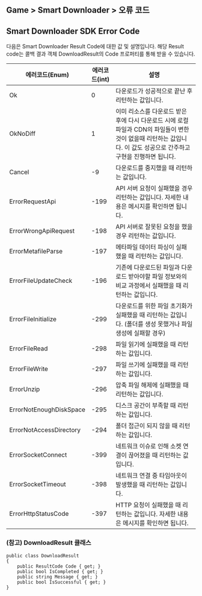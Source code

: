 ## Game > Smart Downloader > 오류 코드

## **Smart Downloader SDK Error Code**

다음은 Smart Downloader Result Code에 대한 값 및 설명입니다. 
해당 Result code는 콜백 결과 객체 DownloadResult의 Code 프로퍼티를 통해 받을 수 있습니다.

| 에러코드(Enum) | 에러코드(int) | 설명 |
|--------|-------|-------|
| Ok | 0 | 다운로드가 성공적으로 끝난 후 리턴하는 값입니다. |
| OkNoDiff | 1 | 이미 리소스를 다운로드 받은 후에 다시 다운로드 시에 로컬 파일과 CDN의 파일들이 변한 것이 없을때 리턴하는 값입니다. 이 값도 성공으로 간주하고 구현을 진행하면 됩니다.  |
| Cancel | -9 | 다운로드를 중지했을 때 리턴하는 값입니다. |
| ErrorRequestApi | -199 | API 서버 요청이 실패했을 경우 리턴하는 값입니다. 자세한 내용은 메시지를 확인하면 됩니다. |
| ErrorWrongApiRequest | -198 | API 서버로 잘못된 요청을 했을 경우 리턴하는 값입니다. |
| ErrorMetafileParse | -197 | 메타파일 데이터 파싱이 실패 했을 때 리턴하는 값입니다.|
| ErrorFileUpdateCheck | -196 | 기존에 다운로드된 파일과 다운로드 받아야할 파일 정보와의 비교 과정에서 실패했을 때 리턴하는 값입니다. |
| ErrorFileInitialize | -299 | 다운로드를 위한 파일 초기화가 실패했을 때 리턴하는 값입니다. (폴더를 생성 못했거나 파일 생성에 실패할 경우) |
| ErrorFileRead | -298 | 파일 읽기에 실패했을 때 리턴하는 값입니다. |
| ErrorFileWrite | -297 | 파일 쓰기에 실패했을 때 리턴하는 값입니다. |
| ErrorUnzip | -296 | 압축 파일 해제에 실패했을 때 리턴하는 값입니다. |
| ErrorNotEnoughDiskSpace | -295 | 디스크 공간이 부족할 때 리턴하는 값입니다. |
| ErrorNotAccessDirectory | -294 | 폴더 접근이 되지 않을 때 리턴하는 값입니다. |
| ErrorSocketConnect | -399 | 네트워크 이슈로 인해 소켓 연결이 끊어졌을 때 리턴하는 값입니다. |
| ErrorSocketTimeout | -398 | 네트워크 연결 중 타임아웃이 발생했을 때 리턴하는 값입니다. |
| ErrorHttpStatusCode | -397 | HTTP 요청이 실패했을 때 리턴하는 값입니다. 자세한 내용은 메시지를 확인하면 됩니다.  |

### (참고) DownloadResult 클래스
```
public class DownloadResult
{
    public ResultCode Code { get; }
    public bool IsCompleted { get; }
    public string Message { get; }
    public bool IsSuccessful { get; }
}
```